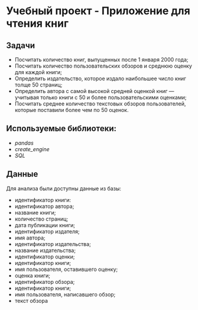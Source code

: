 # Учебный проект - Приложение для чтения книг

## Задачи

- Посчитать количество книг, выпущенных после 1 января 2000 года;
- Посчитать количество пользовательских обзоров и среднюю оценку для каждой книги;
- Определить издательство, которое издало наибольшее число книг толще 50 страниц;
- Определить автора с самой высокой средней оценкой книг — учитывая только книги с 50 и более пользовательскими оценками;
- Посчитать среднее количество текстовых обзоров пользователей, которые поставили более чем по 50 оценок.

## Используемые библиотеки:
- *pandas*
- *create_engine*
- *SQL*

## Данные

Для анализа были доступны данные из базы:

- идентификатор книги:
- идентификатор автора;
- название книги;
- количество страниц;
- дата публикации книги;
- идентификатор издателя;
- имя автора;
- идентификатор издательства;
- название издательства;
- идентификатор оценки;
- идентификатор книги;
- имя пользователя, оставившего оценку;
- оценка книги;
- идентификатор обзора;
- идентификатор книги;
- имя пользователя, написавшего обзор;
- текст обзора